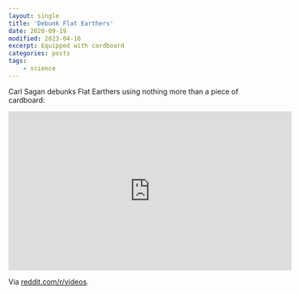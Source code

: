 ```yaml
---
layout: single
title: 'Debunk Flat Earthers'
date: 2020-09-19
modified: 2023-04-16
excerpt: Equipped with cardboard
categories: posts
tags:
    - science
---
```


Carl Sagan debunks Flat Earthers using nothing more than a piece of cardboard:

<iframe
width="560"
height="315"
src="https://www.youtube.com/embed/G8cbIWMv0rI"
frameborder="0"
allow="accelerometer; autoplay; clipboard-write; encrypted-media; gyroscope; picture-in-picture"
allowfullscreen>
</iframe>

Via [reddit.com/r/videos](https://www.reddit.com/r/videos/comments/ht2n6u/carl_sagan_debunks_flat_earthers_using_nothing/).
